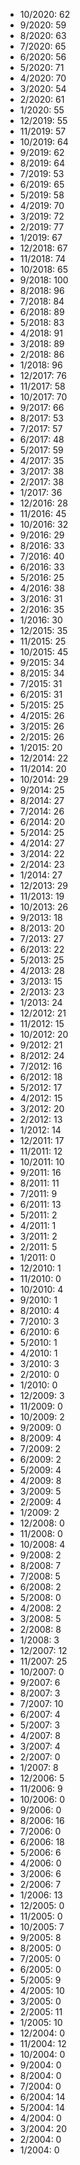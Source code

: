 *  10/2020: 62
*  9/2020: 59
*  8/2020: 63
*  7/2020: 65
*  6/2020: 56
*  5/2020: 71
*  4/2020: 70
*  3/2020: 54
*  2/2020: 61
*  1/2020: 55
*  12/2019: 55
*  11/2019: 57
*  10/2019: 64
*  9/2019: 62
*  8/2019: 64
*  7/2019: 53
*  6/2019: 65
*  5/2019: 58
*  4/2019: 70
*  3/2019: 72
*  2/2019: 77
*  1/2019: 67
*  12/2018: 67
*  11/2018: 74
*  10/2018: 65
*  9/2018: 100
*  8/2018: 96
*  7/2018: 84
*  6/2018: 89
*  5/2018: 83
*  4/2018: 91
*  3/2018: 89
*  2/2018: 86
*  1/2018: 96
*  12/2017: 76
*  11/2017: 58
*  10/2017: 70
*  9/2017: 66
*  8/2017: 53
*  7/2017: 57
*  6/2017: 48
*  5/2017: 59
*  4/2017: 35
*  3/2017: 38
*  2/2017: 38
*  1/2017: 36
*  12/2016: 28
*  11/2016: 45
*  10/2016: 32
*  9/2016: 29
*  8/2016: 33
*  7/2016: 40
*  6/2016: 33
*  5/2016: 25
*  4/2016: 38
*  3/2016: 31
*  2/2016: 35
*  1/2016: 30
*  12/2015: 35
*  11/2015: 25
*  10/2015: 45
*  9/2015: 34
*  8/2015: 34
*  7/2015: 31
*  6/2015: 31
*  5/2015: 25
*  4/2015: 26
*  3/2015: 26
*  2/2015: 26
*  1/2015: 20
*  12/2014: 22
*  11/2014: 20
*  10/2014: 29
*  9/2014: 25
*  8/2014: 27
*  7/2014: 26
*  6/2014: 20
*  5/2014: 25
*  4/2014: 27
*  3/2014: 22
*  2/2014: 23
*  1/2014: 27
*  12/2013: 29
*  11/2013: 19
*  10/2013: 26
*  9/2013: 18
*  8/2013: 20
*  7/2013: 27
*  6/2013: 22
*  5/2013: 25
*  4/2013: 28
*  3/2013: 15
*  2/2013: 23
*  1/2013: 24
*  12/2012: 21
*  11/2012: 15
*  10/2012: 20
*  9/2012: 21
*  8/2012: 24
*  7/2012: 16
*  6/2012: 18
*  5/2012: 17
*  4/2012: 15
*  3/2012: 20
*  2/2012: 13
*  1/2012: 14
*  12/2011: 17
*  11/2011: 12
*  10/2011: 10
*  9/2011: 16
*  8/2011: 11
*  7/2011: 9
*  6/2011: 13
*  5/2011: 2
*  4/2011: 1
*  3/2011: 2
*  2/2011: 5
*  1/2011: 0
*  12/2010: 1
*  11/2010: 0
*  10/2010: 4
*  9/2010: 1
*  8/2010: 4
*  7/2010: 3
*  6/2010: 6
*  5/2010: 1
*  4/2010: 1
*  3/2010: 3
*  2/2010: 0
*  1/2010: 0
*  12/2009: 3
*  11/2009: 0
*  10/2009: 2
*  9/2009: 0
*  8/2009: 4
*  7/2009: 2
*  6/2009: 2
*  5/2009: 4
*  4/2009: 8
*  3/2009: 5
*  2/2009: 4
*  1/2009: 2
*  12/2008: 0
*  11/2008: 0
*  10/2008: 4
*  9/2008: 2
*  8/2008: 7
*  7/2008: 5
*  6/2008: 2
*  5/2008: 0
*  4/2008: 2
*  3/2008: 5
*  2/2008: 8
*  1/2008: 3
*  12/2007: 12
*  11/2007: 25
*  10/2007: 0
*  9/2007: 6
*  8/2007: 3
*  7/2007: 10
*  6/2007: 4
*  5/2007: 3
*  4/2007: 8
*  3/2007: 4
*  2/2007: 0
*  1/2007: 8
*  12/2006: 5
*  11/2006: 9
*  10/2006: 0
*  9/2006: 0
*  8/2006: 16
*  7/2006: 0
*  6/2006: 18
*  5/2006: 6
*  4/2006: 0
*  3/2006: 6
*  2/2006: 7
*  1/2006: 13
*  12/2005: 0
*  11/2005: 0
*  10/2005: 7
*  9/2005: 8
*  8/2005: 0
*  7/2005: 0
*  6/2005: 0
*  5/2005: 9
*  4/2005: 10
*  3/2005: 0
*  2/2005: 11
*  1/2005: 10
*  12/2004: 0
*  11/2004: 12
*  10/2004: 0
*  9/2004: 0
*  8/2004: 0
*  7/2004: 0
*  6/2004: 14
*  5/2004: 14
*  4/2004: 0
*  3/2004: 20
*  2/2004: 0
*  1/2004: 0